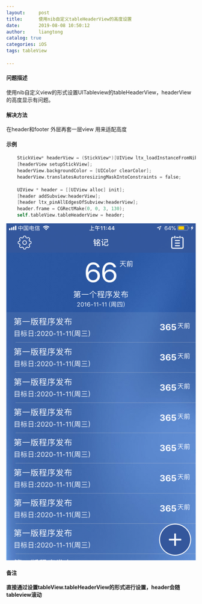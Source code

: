 ```yaml
---
layout:     post
title:      使用nib自定义tableHeaderView的高度设置
date:       2019-08-08 10:50:12
author:     liangtong
catalog: true
categories: iOS
tags: tableView

---
```



#### 问题描述

使用nib自定义view的形式设置UITableview的tableHeaderView，headerView的高度显示有问题。



#### 解决方法

在header和footer 外层再套一层view 用来适配高度



#### 示例

```objective-c
    StickView* headerView = (StickView*)[UIView ltx_loadInstanceFromNibWithName:@"StickView"];
    [headerView setupStickView];
    headerView.backgroundColor = [UIColor clearColor];
    headerView.translatesAutoresizingMaskIntoConstraints = false;
    
    UIView * header = [[UIView alloc] init];
    [header addSubview:headerView];
    [header ltx_pinAllEdgesOfSubview:headerView];
    header.frame = CGRectMake(0, 0, 3, 130);
    self.tableView.tableHeaderView = header;
```


![断点.png](/post/oc/20190808/tableview_nib_header.png)


#### 备注

**直接通过设置tableView.tableHeaderView的形式进行设置，header会随tableview滚动**